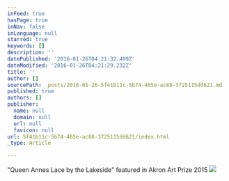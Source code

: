 ```yaml
---
inFeed: true
hasPage: true
inNav: false
inLanguage: null
starred: true
keywords: []
description: ''
datePublished: '2016-01-26T04:21:32.499Z'
dateModified: '2016-01-26T04:21:29.232Z'
title: ''
author: []
sourcePath: _posts/2016-01-26-5f41b11c-5b74-465e-ac88-3725115dd621.md
published: true
authors: []
publisher:
  name: null
  domain: null
  url: null
  favicon: null
url: 5f41b11c-5b74-465e-ac88-3725115dd621/index.html
_type: Article

---
```

"Queen Annes Lace by the Lakeside" featured in Akron Art Prize 2015
![](https://s3-us-west-2.amazonaws.com/the-grid-img/p/f7d589d95012148b012e141ed7ad01e2257b46b9.jpg)
